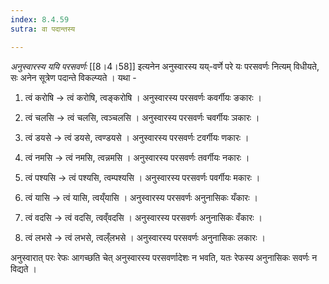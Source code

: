 ```yaml
---
index: 8.4.59
sutra: वा पदान्तस्य

---
```

_अनुस्वारस्य ययि परसवर्णः_ [[8।4।58]] इत्यनेन अनुस्वारस्य यय्-वर्णे परे यः परसवर्णः नित्यम् विधीयते, सः अनेन सूत्रेण पदान्ते विकल्प्यते । यथा - 

1) त्वं करोषि → त्वं करोषि, त्वङ्करोषि । अनुस्वारस्य परसवर्णः कवर्गीयः ङकारः ।

2) त्वं चलसि → त्वं चलसि, त्वञ्चलसि । अनुस्वारस्य परसवर्णः चवर्गीयः ञकारः । 

3) त्वं डयसे → त्वं डयसे, त्वण्डयसे । अनुस्वारस्य परसवर्णः टवर्गीयः णकारः । 

4) त्वं नमसि → त्वं नमसि, त्वन्नमसि । अनुस्वारस्य परसवर्णः तवर्गीयः नकारः । 

5) त्वं पश्यसि → त्वं पश्यसि, त्वम्पश्यसि । अनुस्वारस्य परसवर्णः पवर्गीयः मकारः । 

6) त्वं यासि → त्वं यासि, त्वय्ँयासि । अनुस्वारस्य परसवर्णः अनुनासिकः यँकारः ।

7) त्वं वदसि → त्वं वदसि, त्वव्ँवदसि । अनुस्वारस्य परसवर्णः अनुनासिकः वँकारः ।

8) त्वं लभसे → त्वं लभसे, त्वल्ँलभसे । अनुस्वारस्य परसवर्णः अनुनासिकः लकारः ।



अनुस्वारात् परः रेफः आगच्छति चेत् अनुस्वारस्य परसवर्णादेशः न भवति, यतः रेफस्य अनुनासिकः सवर्णः न विद्यते ।

